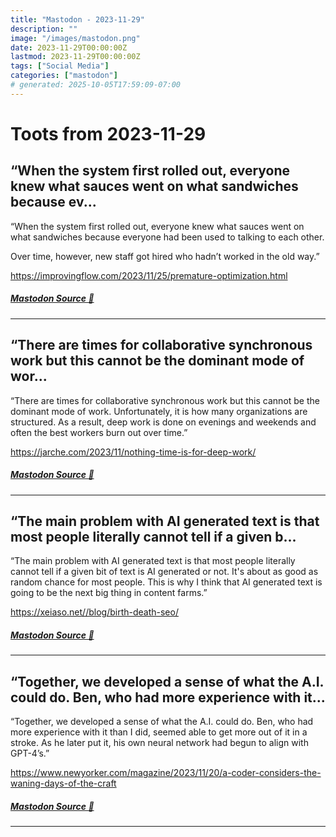 ```yaml
---
title: "Mastodon - 2023-11-29"
description: ""
image: "/images/mastodon.png"
date: 2023-11-29T00:00:00Z
lastmod: 2023-11-29T00:00:00Z
tags: ["Social Media"]
categories: ["mastodon"]
# generated: 2025-10-05T17:59:09-07:00
---
```


# Toots from 2023-11-29

## “When the system first rolled out, everyone knew what sauces went on what sandwiches because ev...

“When the system first rolled out, everyone knew what sauces went on what sandwiches because everyone had been used to talking to each other.

Over time, however, new staff got hired who hadn’t worked in the old way.”

<https://improvingflow.com/2023/11/25/premature-optimization.html>

##### [Mastodon Source 🐘](https://hachyderm.io/@mweagle/111493976506387009)

---

## “There are times for collaborative synchronous work but this cannot be the dominant mode of wor...

“There are times for collaborative synchronous work but this cannot be the dominant mode of work. Unfortunately, it is how many organizations are structured. As a result, deep work is done on evenings and weekends and often the best workers burn out over time.”

<https://jarche.com/2023/11/nothing-time-is-for-deep-work/>

##### [Mastodon Source 🐘](https://hachyderm.io/@mweagle/111493963260983582)

---

## “The main problem with AI generated text is that most people literally cannot tell if a given b...

“The main problem with AI generated text is that most people literally cannot tell if a given bit of text is AI generated or not. It's about as good as random chance for most people. This is why I think that AI generated text is going to be the next big thing in content farms.”

<https://xeiaso.net//blog/birth-death-seo/>

##### [Mastodon Source 🐘](https://hachyderm.io/@mweagle/111493913578400968)

---

## “Together, we developed a sense of what the A.I. could do. Ben, who had more experience with it...

“Together, we developed a sense of what the A.I. could do. Ben, who had more experience with it than I did, seemed able to get more out of it in a stroke. As he later put it, his own neural network had begun to align with GPT-4’s.”

<https://www.newyorker.com/magazine/2023/11/20/a-coder-considers-the-waning-days-of-the-craft>

##### [Mastodon Source 🐘](https://hachyderm.io/@mweagle/111493814406692836)

---

